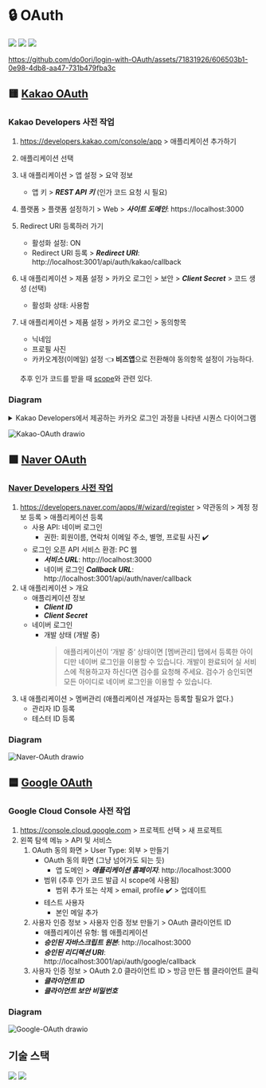 # 🔒 OAuth

<p>
  <a href="#kakao-oauth"><img src="https://img.shields.io/badge/Kakao-FEE500?style=for-the-badge"></a>
  <a href="#naver-oauth"><img src="https://img.shields.io/badge/Naver-03C75A?style=for-the-badge"></a>
  <a href="#google-oauth"><img src="https://img.shields.io/badge/Google-4285F4?style=for-the-badge"></a>
</p>

https://github.com/do0ori/login-with-OAuth/assets/71831926/606503b1-0e98-4db8-aa47-731b479fba3c

## 🟨 [Kakao OAuth](https://developers.kakao.com/docs/latest/ko/kakaologin/rest-api)

### Kakao Developers 사전 작업

1. https://developers.kakao.com/console/app > 애플리케이션 추가하기
2. 애플리케이션 선택
3. 내 애플리케이션 > 앱 설정 > 요약 정보
   - 앱 키 > **_REST API 키_** (인가 코드 요청 시 필요)
4. 플랫폼 > 플랫폼 설정하기 > Web > **_사이트 도메인_**: https://localhost:3000
5. Redirect URI 등록하러 가기
   - 활성화 설정: ON
   - Redirect URI 등록 > **_Redirect URI_**: http://localhost:3001/api/auth/kakao/callback
6. 내 애플리케이션 > 제품 설정 > 카카오 로그인 > 보안 > **_Client Secret_** > 코드 생성 (선택)
   - 활성화 상태: 사용함
7. 내 애플리케이션 > 제품 설정 > 카카오 로그인 > 동의항목

   - 닉네임
   - 프로필 사진
   - 카카오계정(이메일) 설정 👈 **비즈앱**으로 전환해야 동의항목 설정이 가능하다.

   추후 인가 코드를 받을 때 [scope](https://developers.kakao.com/docs/latest/ko/kakaologin/common#user-info-kakao-account)와 관련 있다.

### Diagram

<details>
<summary>Kakao Developers에서 제공하는 카카오 로그인 과정을 나타낸 시퀀스 다이어그램</summary>
<img src="https://developers.kakao.com/docs/latest/ko/assets/style/images/kakaologin/kakaologin_sequence.png">

- Server에서 Kakao Auth Server로 인가 코드 받기 요청을 보내면 Client에 카카오계정 로그인 화면이 뜨지 않는다. Server에서 요청을 보냈기 때문에 어쩌면 당연하다. 이를 해결하기 위해 서버에서 인가 코드 받기 URL로 redirect를 시켜보려고 했으나 프론트엔드와 백엔드의 port가 달라 CORS 오류가 발생했고 결국 해결하지 못했다. 그래서 처음에는 Client에서 직접 Kakao Auth Server로 코드 받기 요청을 보내도록 했다. [추가로 찾아보니 CORS 오류는 Ajax 방식으로 요청한 경우 발생하고 a 태그로 이동해야 한다고 한다.](https://devtalk.kakao.com/t/topic/126926) a 태그로 서버에 요청을 보내고 서버에서 다시 redirect를 하니 정상적으로 동작했다.
- REDIRECT_URI를 server api로 설정했을 때 client도 해당 URI로 이동하는 이슈가 있었는데 server에서 redirect하도록 해서 해결했다.
</details>

![Kakao-OAuth drawio](https://github.com/do0ori/login-with-OAuth/assets/71831926/81719c79-5ec6-4145-bb1f-1f69e884018b)

## 🟩 [Naver OAuth](https://developers.naver.com/docs/login/web/web.md)

### [Naver Developers 사전 작업](https://developers.naver.com/docs/common/openapiguide/appregister.md#%EC%95%A0%ED%94%8C%EB%A6%AC%EC%BC%80%EC%9D%B4%EC%85%98-%EB%93%B1%EB%A1%9D)

1. https://developers.naver.com/apps/#/wizard/register > 약관동의 > 계정 정보 등록 > 애플리케이션 등록
   - 사용 API: 네이버 로그인
     - 권한: 회원이름, 연락처 이메일 주소, 별명, 프로필 사진 ✔️
   - 로그인 오픈 API 서비스 환경: PC 웹
     - **_서비스 URL_**: http://localhost:3000
     - 네이버 로그인 **_Callback URL_**: http://localhost:3001/api/auth/naver/callback
2. 내 애플리케이션 > 개요
   - 애플리케이션 정보
     - **_Client ID_**
     - **_Client Secret_**
   - 네이버 로그인
     - 개발 상태 (개발 중)
       > 애플리케이션이 ‘개발 중‘ 상태이면 [멤버관리] 탭에서 등록한 아이디만 네이버 로그인을 이용할 수 있습니다. 개발이 완료되어 실 서비스에 적용하고자 하신다면 검수를 요청해 주세요. 검수가 승인되면 모든 아이디로 네이버 로그인을 이용할 수 있습니다.
3. 내 애플리케이션 > 멤버관리 (애플리케이션 개설자는 등록할 필요가 없다.)
   - 관리자 ID 등록
   - 테스터 ID 등록

### Diagram

![Naver-OAuth drawio](https://github.com/do0ori/login-with-OAuth/assets/71831926/84b28652-7335-416d-b2ea-77e00c95c2b5)

## 🟦 [Google OAuth](https://developers.google.com/identity/protocols/oauth2/web-server?hl=ko)

### Google Cloud Console 사전 작업

1. https://console.cloud.google.com > 프로젝트 선택 > 새 프로젝트
2. 왼쪽 탐색 메뉴 > API 및 서비스
   1. OAuth 동의 화면 > User Type: 외부 > 만들기
      - OAuth 동의 화면 (그냥 넘어가도 되는 듯)
        - 앱 도메인 > **_애플리케이션 홈페이지_**: http://localhost:3000
      - 범위 (추후 인가 코드 발급 시 scope에 사용됨)
        - 범위 추가 또는 삭제 > email, profile ✔️ > 업데이트
      - 테스트 사용자
        - 본인 메일 추가
   2. 사용자 인증 정보 > 사용자 인증 정보 만들기 > OAuth 클라이언트 ID
      - 애플리케이션 유형: 웹 애플리케이션
      - **_승인된 자바스크립트 원본_**: http://localhost:3000
      - **_승인된 리디렉션 URI_**: http://localhost:3001/api/auth/google/callback
   3. 사용자 인증 정보 > OAuth 2.0 클라이언트 ID > 방금 만든 웹 클라이언트 클릭
      - **_클라이언트 ID_**
      - **_클라이언트 보안 비밀번호_**

### Diagram

![Google-OAuth drawio](https://github.com/do0ori/login-with-OAuth/assets/71831926/6607c08b-3469-4581-8d50-997f2a213cea)

## 기술 스택

<p>
  <img src="https://img.shields.io/badge/Create%20React%20App-09D3AC?style=for-the-badge&logo=Create%20React%20App&logoColor=white">
  <img src="https://img.shields.io/badge/NestJS-E0234E?style=for-the-badge&logo=NestJS&logoColor=white">
  <!-- <img src="https://img.shields.io/badge/Prisma-2D3748?style=for-the-badge&logo=Prisma&logoColor=white">
  <img src="https://img.shields.io/badge/MySQL-4479A1?style=for-the-badge&logo=MySQL&logoColor=white"> -->
</p>
